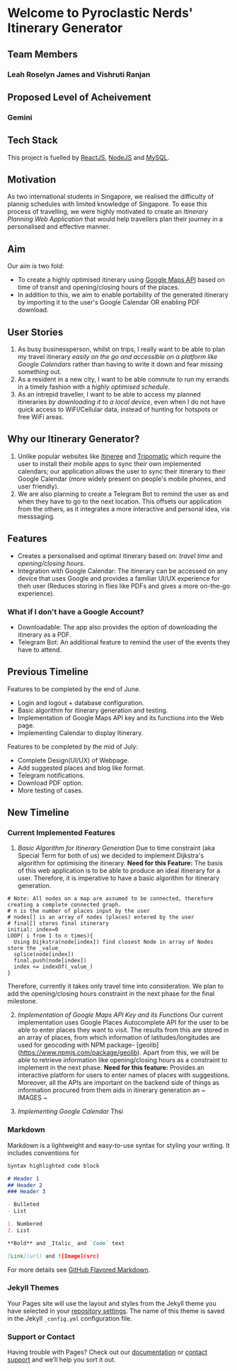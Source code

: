 # Welcome to Pyroclastic Nerds' Itinerary Generator
## Team Members
### Leah Roselyn James and Vishruti Ranjan
## Proposed Level of Acheivement
### Gemini
## Tech Stack
This project is fuelled by [ReactJS](https://reactjs.org/), [NodeJS](https://nodejs.org/en/) and [MySQL](https://www.mysql.com/).
## Motivation
As two international students in Singapore, we realised the difficulty of plannig schedules with limited knowledge of Singapore. To ease this process of travelling, we were highly motivated to create an _Itinerary Planning Web Application_ that would help travellers plan their journey in a personalised and effective manner.
## Aim
Our aim is two fold:
- To create a highly optimised itinerary using [Google Maps API](https://developers.google.com/maps/documentation) based on time of transit and opening/closing hours of the places.
- In addition to this, we aim to enable portability of the generated itinerary by importing it to the user's Google Calendar OR enabling PDF download.
## User Stories
1. As busy businessperson, whilst on trips, I really want to be able to plan my travel itinerary _easily on the go and accessible on a platform like Google Calendars_ rather than having to write it down and fear missing something out.
2. As a resident in a new city, I want to be able commute to run my errands in a timely fashion with a _highly optimised schedule_.
3. As an intrepid traveller, I want to be able to access my planned itineraries _by downloading it to a local device_, even when I do not have quick access to WiFi/Cellular data, instead of hunting for hotspots or free WiFi areas.
## Why our Itinerary Generator?
1. Unlike popular websites like [Itineree](http://itineree.com/) and [Tripomatic](https://maps.sygic.com/?utm_source=content-pages&utm_medium=cta&utm_campaign=homepage#/?map=12,1.32568,103.846519) which require the user to install their mobile apps to sync their own implemented calendars; our application allows the user to sync their itinerary to their Google Calendar (more widely present on people's mobile phones, and user friendly).
2. We are also planning to create a Telegram Bot to remind the user as and when they have to go to the next location. This offsets our application from the others, as it integrates a more interactive and personal idea, via messsaging.
## Features
- Creates a personalised and optimal itinerary based on: _travel time_ and _opening/closing hours_.
- Integration with Google Calendar: The itinerary can be accessed on any device that uses Google and provides a familiar UI/UX experience for theh user (Reduces storing in flies like PDFs and gives a more on-the-go experience).
### What if I don't have a Google Account?
- Downloadable: The app also provides the option of downloading the itinerary as a PDF.
- Telegram Bot: An additional feature to remind the user of the events they have to attend.
## Previous Timeline
Features to be completed by the end of June.
- Login and logout + database configuration.
- Basic algorithm for itinerary generation and testing. 
- Implementation of Google Maps API key and its functions into the Web page.
- Implementing Calendar to display Itinerary.

Features to be completed by the mid of July:
- Complete Design(UI/UX)  of Webpage.
- Add suggested places and blog like format.
- Telegram notifications.
- Download PDF option.
- More testing of cases.

 ## New Timeline
 
 ### Current Implemented Features
 
 1. _Basic Algorithm for Itinerary Generation_
 Due to time constraint (aka Special Term for both of us) we decided to implement Dijkstra's algorithm for optimising the itinerary. 
**Need for this Feature:** The basis of this web application is to be able to produce an ideal itinerary for a user. Therefore, it is imperative to have a basic algorithm for itinerary generation.
```
# Note: All nodes on a map are assumed to be connected, therefore creating a complete connected graph.
# n is the number of places input by the user
# nodes[] is an array of nodes (places) entered by the user
# final[] stores final itinerary
initial: index=0
LOOP( i from 1 to n times){
  Using Dijkstra(node[index]) find closest Node in array of Nodes store the _value_
  splice(node[index])
  final.push(node[index])
  index <= indexOf(_value_)
}
```
Therefore, currently it takes only travel time into consideration. We plan to add the opening/closing hours constraint in the next phase for the final milestone.

2. _Implementation of Google Maps API Key and its Functions_
Our current implementation uses Google Places Autocomplete API for the user to be able to enter places they want to visit. The results from this are stored in an array of places, from which information of latitudes/longitudes are used for geocoding with NPM package- [geolib] (https://www.npmjs.com/package/geolib). Apart from this, we will be able to retrieve information like opening/closing hours as a constraint to implement in the next phase.
**Need for this feature:** Provides an interactive platform for users to enter names of places with suggestions. Moreover, all the APIs are important on the backend side of things as information procured from them aids in itinerary generation an
~ IMAGES ~

3. _Implementing Google Calendar_
Thsi
### Markdown

Markdown is a lightweight and easy-to-use syntax for styling your writing. It includes conventions for

```markdown
Syntax highlighted code block

# Header 1
## Header 2
### Header 3

- Bulleted
- List

1. Numbered
2. List

**Bold** and _Italic_ and `Code` text

[Link](url) and ![Image](src)
```

For more details see [GitHub Flavored Markdown](https://guides.github.com/features/mastering-markdown/).

### Jekyll Themes

Your Pages site will use the layout and styles from the Jekyll theme you have selected in your [repository settings](https://github.com/sevenseasofbri/Orbital-README/settings). The name of this theme is saved in the Jekyll `_config.yml` configuration file.

### Support or Contact

Having trouble with Pages? Check out our [documentation](https://help.github.com/categories/github-pages-basics/) or [contact support](https://github.com/contact) and we’ll help you sort it out.
